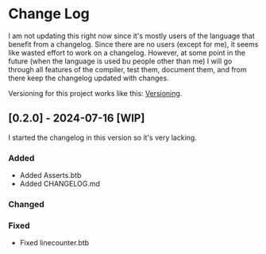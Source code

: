 
# Change Log
I am not updating this right now since it's mostly users of the language that benefit from a changelog. Since there are no users (except for me), it seems like wasted effort to work on a changelog. However, at some point in the future (when the language is used bu people other than me) I will go through all features of the compiler, test them, document them, and from there keep the changelog updated with changes.

<!-- All notable changes to this project will be documented in this file. Every version will not have a release on github but every version that does, will be marked. -->
 
Versioning for this project works like this: [Versioning](/docs/details/05-Versioning.md).
 
## [0.2.0] - 2024-07-16 [WIP]
I started the changelog in this version so it's very lacking.

### Added
- Added Asserts.btb
- Added CHANGELOG.md

### Changed
  
### Fixed
- Fixed linecounter.btb
